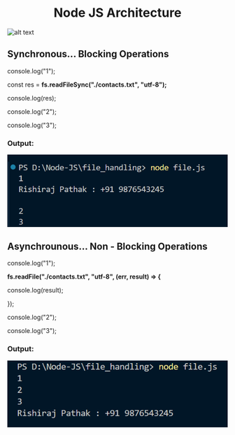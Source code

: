 <h1 align="center">Node JS Architecture</h1>

![alt text](https://miro.medium.com/v2/resize:fit:1400/1*U_zyHnKdlvjCdAQkoh0uuQ.png)

## Synchronous... Blocking Operations

console.log("1");

const res = **fs.readFileSync("./contacts.txt", "utf-8");**

console.log(res);

console.log("2");

console.log("3");

### Output:

![alt text](image.png)

## Asynchrounous... Non - Blocking Operations

console.log("1");

**fs.readFile("./contacts.txt", "utf-8", (err, result) => {**

console.log(result);

});

console.log("2");

console.log("3");

### Output:

![alt text](image-1.png)
